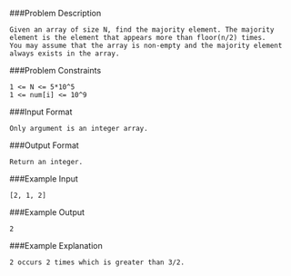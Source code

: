 ###Problem Description
```
Given an array of size N, find the majority element. The majority element is the element that appears more than floor(n/2) times.
You may assume that the array is non-empty and the majority element always exists in the array.
```


###Problem Constraints
```
1 <= N <= 5*10^5
1 <= num[i] <= 10^9
```

###Input Format
```
Only argument is an integer array.
```


###Output Format
```
Return an integer.
```


###Example Input
```
[2, 1, 2]
```


###Example Output
```
2
```


###Example Explanation
```
2 occurs 2 times which is greater than 3/2.
```